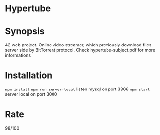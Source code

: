 # Hypertube


# Synopsis
42 web project.
Online video streamer, which previously download files server side by BitTorrent protocol.
Check hypertube-subject.pdf for more informations

# Installation
`npm install`
`npm run server-local` listen mysql on port 3306
`npm start` server local on port 3000

# Rate
98/100
